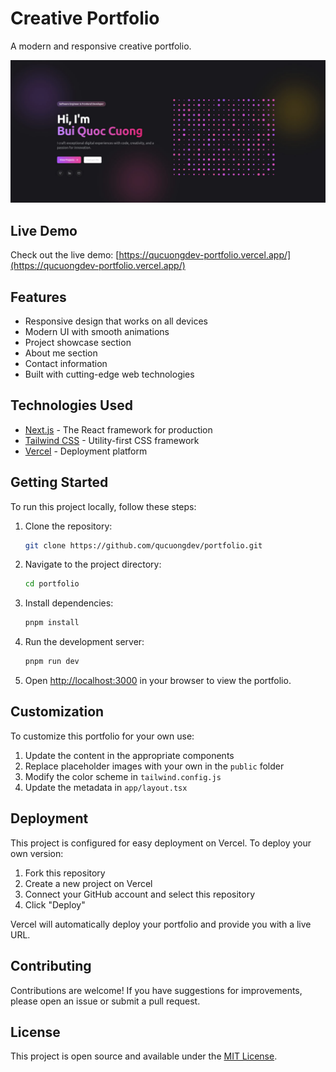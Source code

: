 # Creative Portfolio

A modern and responsive creative portfolio.

![Creative Portfolio Preview](./preview.png)

## Live Demo

Check out the live demo: [https://qucuongdev-portfolio.vercel.app/](https://qucuongdev-portfolio.vercel.app/)

## Features

- Responsive design that works on all devices
- Modern UI with smooth animations
- Project showcase section
- About me section
- Contact information
- Built with cutting-edge web technologies

## Technologies Used

- [Next.js](https://nextjs.org/) - The React framework for production
- [Tailwind CSS](https://tailwindcss.com/) - Utility-first CSS framework
- [Vercel](https://vercel.com) - Deployment platform

## Getting Started

To run this project locally, follow these steps:

1. Clone the repository:

   ```bash
   git clone https://github.com/qucuongdev/portfolio.git
   ```

2. Navigate to the project directory:

   ```bash
   cd portfolio
   ```

3. Install dependencies:

   ```bash
   pnpm install
   ```

4. Run the development server:

   ```bash
   pnpm run dev
   ```

5. Open [http://localhost:3000](http://localhost:3000) in your browser to view the portfolio.

## Customization

To customize this portfolio for your own use:

1. Update the content in the appropriate components
2. Replace placeholder images with your own in the `public` folder
3. Modify the color scheme in `tailwind.config.js`
4. Update the metadata in `app/layout.tsx`

## Deployment

This project is configured for easy deployment on Vercel. To deploy your own version:

1. Fork this repository
2. Create a new project on Vercel
3. Connect your GitHub account and select this repository
4. Click "Deploy"

Vercel will automatically deploy your portfolio and provide you with a live URL.

## Contributing

Contributions are welcome! If you have suggestions for improvements, please open an issue or submit a pull request.

## License

This project is open source and available under the [MIT License](./LICENSE).
